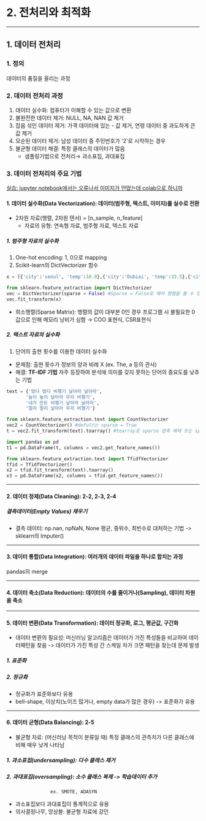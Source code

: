 # 2. 전처리와 최적화
---

## 1. 데이터 전처리
###      1. 정의
데이터의 품질을 올리는 과정
          
###      2. 데이터 전처리 과정
1. 데이터 실수화: 컴퓨터가 이해할 수 있는 값으로 변환
2. 불완전한 데이터 제거: NULL, NA, NAN 값 제거
3. 잡음 섞인 데이터 제거: 가격 데이터에 있는 - 값 제거, 연령 데이터 중 과도하게 큰 값 제거
4. 모순된 데이터 제거: 남성 데이터 중 주민번호가 '2'로 시작하는 경우
5. 불균형 데이터 해결: 특정 클래스의 데이터가 많음
   * 샘플링기법으로 전처리→ 과소표집, 과대표집
                
###      3. 데이터 전처리의 주요 기법
[실습: jupyter notebook에서는 오류나서 이미지가 안떴는데 colab으로 하니까 ](https://github.com/Sejong-Kaggle-Study-3rd/Shin-minkyung/blob/main/code/%EB%8D%B0%EC%9D%B4%ED%84%B0%EC%A0%84%EC%B2%98%EB%A6%AC%20%EC%8B%A4%EC%8A%B5_%EC%88%98%EC%A0%95.ipynb)
####        1. 데이터 실수화(Data Vectorization): 데이터(범주형, 텍스트, 이미지)를 실수로 전환
* 2차원 자료(행렬, 2차원 텐서) = [n_sample, n_feature]
  * 자료의 유형: 연속형 자료, 범주형 자료, 텍스트 자료

#####            1. 범주형 자료의 실수화
1. One-hot encoding: 1, 0으로 mapping
2. Scikit-learn의 DictVectorizer 함수

```python
x = [{'city':'seoul', 'temp':10.0},{'city':'Dubiai', 'temp':33.5},{'city':'LA','temp':20.0}]

from sklearn.feature_extraction import DictVectorizer
vec = DictVectorizer(sparse = False) #Sparse = False로 해야 행렬을 볼 수 있음
vec.fit_transform(x)
```
* 희소행렬(Sparse Matrix): 헹렬의 값이 대부분 0인 경우
   프로그램 시 불필요한 0값으로 인해 메모리 낭비가 심함 → COO 표현식, CSR표현식

#####            2. 텍스트 자료의 실수화
1. 단어의 출현 횟수를 이용한 데이터 실수화
* 문제점: 출현 횟수가 정보의 양과 비례 X (ex. The, a 등의 관사)
* 해결: __TF-IDF 기법__ 
          자주 등장하여 분석에 의미를 갖지 못하는 단어의 중요도를 낮추는 기법
```python
text = {'떴다 떴다 비행기 날아라 날아라',
       '높이 높이 날아라 우리 비행기',
       '내가 만든 비행기 날아라 날아라',
       '멀리 멀리 날아라 우리 비행기'}

from sklearn.feature_extraction.text import CountVectorizer
vec2 = CountVectorizer() #defult는 sparse = True
t = vec2.fit_transform(text).toarray() #toarray로 sparse 압축 해제 또는 sparse = False로 하면 행렬을 볼 수 있음

import pandas as pd
t1 = pd.DataFrame(t, columns = vec2.get_feature_names())

from sklearn.feature_extraction.text import TfidfVectorizer
tfid = TfidfVectorizer()
x2 = tfid.fit_transform(text).toarray()
x3 = pd.DataFrame(x2, columns = tfid.get_feature_names())
```
---
####        2. 데이터 정제(Data Cleaning): 2-2, 2-3, 2-4
#####            결측데이터(Empty Values) 채우기
* 결측 데이터: np.nan, npNaN, None
평균, 중위수, 최빈수로 대처하는 기법
-> sklearn의 Imputer()

---
####        3. 데이터 통합(Data Integration): 여러개의 데이터 파일을 하나로 합치는 과정
pandas의 merge

---
####        4. 데이터 축소(Data Reduction): 데이터의 수를 줄이거나(Sampling), 데이터 차원을 축소
---
####        5. 데이터 변환(Data Transformation): 데이터 정규화, 로그, 평균값, 구간화
* 데이터 변환의 필요성: 머신러닝 알고리즘은 데이터가 가진 특성들을 비교하여 데이터패턴을 찾음
          -> 데이터가 가진 특성 간 스케일 차가 크면 패턴을 찾는데 문제 발생
#####            1. 표준화
#####            2. 정규화
* 정규화가 표준화보다 유용
* bell-shape, 이상치(노이즈 많거나, empty data가 많은 경우) -> 표준화가 유용

---
####        6. 데이터 균형(Data Balancing): 2-5
* 불균형 자료: (머신러닝 목적이 분류일 때) 특정 클래스의 관측치가 다른 클래스에 비해 매우 낮게 나타남
#####            1. 과소표집(undersampling): 다수 클래스 제거
#####            2. 과대표집(oversampling): 소수 클래스 복제 -> 학습데이터 추가
                    ex. SMOTE, ADASYN
* 과소표집보다 과대표집이 통계적으로 유용
* 의사결정나무, 앙상블: 불균형 자료에 강인
